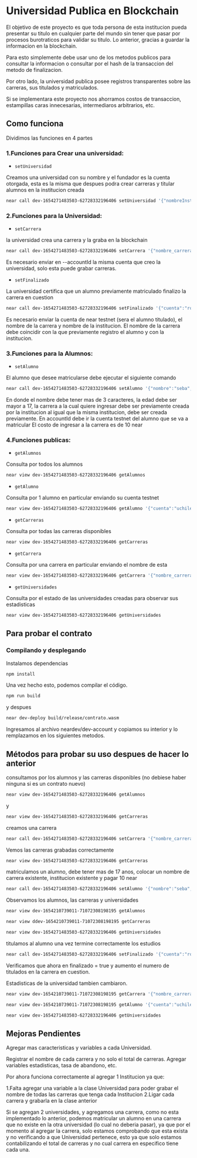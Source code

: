 # Universidad Publica en Blockchain



El objetivo de este proyecto es que toda persona de esta institucion pueda presentar su titulo en cualquier parte del mundo sin tener que pasar por procesos burotraticos para validar su titulo. Lo anterior, gracias a guardar la informacion en la blockchain.

Para esto simplemente debe usar uno de los metodos publicos para consultar la informacion o consultar por el hash de la transaccion del metodo de finalizacion.

Por otro lado, la universidad publica posee registros transparentes sobre las carreras, sus titulados y matriculados.

Si se implementara este proyecto nos ahorramos costos de transaccion, estampillas caras innecesarias, intermediaros arbitrarios, etc.




## Como funciona

Dividimos las funciones en 4 partes


### 1.Funciones para Crear una universidad:


* `setUniversidad`


Creamos una universidad con su nombre y el fundador es la cuenta otorgada, esta es la misma que despues podra crear carreras y titular alumnos en la institucion creada


```sh
near call dev-1654271483503-62728332196406 setUniversidad '{"nombreInstitucion":"Universidad de Chile"}' --accountId valefape.testnet

```

### 2.Funciones para la Universidad:



* `setCarrera`

 la universidad crea una carrera y la graba en la blockchain

```sh
near call dev-1654271483503-62728332196406 setCarrera '{"nombre_carrera":"Arte", "semestres":10, "tipo":"profesional","nombreInstitucion":"Universidad de Chile"}' --accountId valefape.testnet
```

Es necesario enviar en --accountId la misma cuenta que creo la universidad, solo esta puede grabar carreras.




* `setFinalizado`

La universidad certifica que un alumno previamente matriculado finalizo la carrera en cuestion

```sh
near call dev-1654271483503-62728332196406 setFinalizado '{"cuenta":"rocolia.testnet","nombre_carrera":"arte","nombreInstitucion":"Universidad de Chile"}' --accountId uchile.testnet
```

Es necesario enviar la cuenta de near testnet (sera el alumno titulado), el nombre de la carrera y nombre de la institucion. El nombre de la carrera debe coincidir con la que previamente registro el alumno y con la institucion.






### 3.Funciones para la Alumnos:



* `setAlumno`

El alumno que desee matricularse debe ejecutar el siguiente comando

```sh
near call dev-1654271483503-62728332196406 setAlumno '{"nombre":"seba", "edad":19, "nombre_carrera":"arte","nombreInstitucion":"Universidad de Chile"}' --accountId rocolia.testnet --amount 10
```

En donde el nombre debe tener mas de 3 caracteres, la edad debe ser mayor a 17, la carrera a la cual quiere ingresar debe ser previamente creada por la institucion al igual que la misma institucion, debe ser creada previamente.
En accountId debe ir la cuenta testnet del alumno que se va a matricular
El costo de ingresar a la carrera es de 10 near





### 4.Funciones publicas:



* `getAlumnos`

Consulta por todos los alumnos



```sh
near view dev-1654271483503-62728332196406 getAlumnos
```




* `getAlumno`

Consulta por 1 alumno en particular enviando su cuenta testnet

```sh
near view dev-1654271483503-62728332196406 getAlumno '{"cuenta":"uchile.testnet"}'
```



* `getCarreras`

Consulta por todas las carreras disponibles 

```sh
near view dev-1654271483503-62728332196406 getCarreras
```




* `getCarrera`

Consulta por una carrera en particular enviando el nombre de esta

```sh
near view dev-1654271483503-62728332196406 getCarrera '{"nombre_carrera":"arte"}'
```

* `getUniversidades`

Consulta por el estado de las universidades creadas para observar sus estadisticas


```sh
near view dev-1654271483503-62728332196406 getUniversidades
```



## Para probar el contrato

### Compilando y desplegando

Instalamos dependencias

```sh
npm install
```

Una vez hecho esto, podemos compilar el código.

```sh
npm run build
```

y despues 

```sh
near dev-deploy build/release/contrato.wasm
```

Ingresamos al archivo neardev/dev-account y copiamos su interior y lo remplazamos en los siguientes metodos.



## Métodos para probar su uso despues de hacer lo anterior



consultamos por los alumnos y las carreras disponibles (no debiese haber ninguna si es un contrato nuevo)

```sh
near view dev-1654271483503-62728332196406 getAlumnos
```
y

```sh
near view dev-1654271483503-62728332196406 getCarreras
```
creamos una carrera

```sh
near call dev-1654271483503-62728332196406 setCarrera '{"nombre_carrera":"arte", "semestres":6, "tipo":"profesional","nombreInstitucion":"Universidad de Chile"}' --accountId valefape.testnet
```




Vemos las carreras grabadas correctamente

```sh
near view dev-1654271483503-62728332196406 getCarreras
```

matriculamos un alumno, debe tener mas de 17 anos, colocar un nombre de carrera existente, institucion existente y pagar 10 near



```sh
near call dev-1654271483503-62728332196406 setAlumno '{"nombre":"seba", "edad":19, "nombre_carrera":"arte", "nombreInstitucion":"Universidad de Chile"}' --accountId rocolia.testnet --amount 10
```



Observamos los alumnos, las carreras y universidades


```sh
near view dev-1654210739011-71072308198195 getAlumnos
```

```sh
near view ddev-1654210739011-71072308198195 getCarreras
```
```sh
near view dev-1654271483503-62728332196406 getUniversidades
```

titulamos al alumno una vez termine correctamente los estudios


```sh
near call dev-1654271483503-62728332196406 setFinalizado '{"cuenta":"rocolia.testnet","nombre_carrera":"arte", "nombreInstitucion":"Universidad de Chile"}' --accountId valefape.testnet
```


Verificamos que ahora en finalizado = true y aumento el numero de titulados en la carrera en cuestion.

Estadisticas de la universidad tambien cambiaron.

```sh
near view dev-1654210739011-71072308198195 getCarrera '{"nombre_carrera":"arte"}'
```

```sh
near view dev-1654210739011-71072308198195 getAlumno '{"cuenta":"uchile.testnet"}'
```

```sh
near view dev-1654271483503-62728332196406 getUniversidades
```


## Mejoras Pendientes

Agregar mas caracteristicas y variables a cada Universidad.

Registrar el nombre de cada carrera y no solo el total de carreras.
Agregar variables estadisticas, tasa de abandono, etc.

Por ahora funciona correctamente al agregar 1 Institucion ya que:

1.Falta agregar una variable a la clase Universidad para poder grabar el nombre de todas las carreras que tenga cada Institucion
2.Ligar cada carrera y grabarla en la clase anterior

Si se agregan 2 universidades, y agregamos una carrera, como no esta implementado lo anterior, podemos matricular un alumno en una carrera que no existe en la otra universidad (lo cual no deberia pasar),
ya que por el momento al agregar la carrera, solo estamos comprobando que esta exista y no verificando a que Universidad pertenece, esto ya que solo estamos contabilizando el total de carreras y no cual carrera en especifico tiene cada una.

